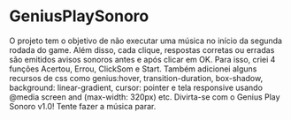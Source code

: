 # GeniusPlaySonoro
O projeto tem o objetivo de não executar uma música no início da segunda rodada do game. Além disso, cada clique, respostas corretas ou erradas são emitidos avisos sonoros antes e após clicar em OK. Para isso, criei 4 funções Acertou, Errou, ClickSom e Start. Também adicionei alguns recursos de css como genius:hover, transition-duration, box-shadow, background: linear-gradient, cursor: pointer e tela responsive usando @media screen and (max-width: 320px) etc. Divirta-se com o Genius Play Sonoro v1.0! Tente fazer a música parar.
